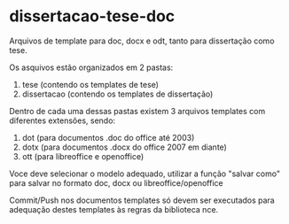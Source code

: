 dissertacao-tese-doc
====================

Arquivos de template para doc, docx e odt, tanto para dissertação como tese.

Os asquivos estão organizados em 2 pastas:

1. tese (contendo os templates de tese)
2. dissertacao (contendo os templates de dissertação)

Dentro de cada uma dessas pastas existem 3 arquivos templates com diferentes extensões, sendo:

1. dot (para documentos .doc do office até 2003)
2. dotx (para documentos .docx do office 2007 em diante)
3. ott (para libreoffice e openoffice)

Voce deve selecionar o modelo adequado, utilizar a função "salvar como" para salvar no formato doc, docx ou libreoffice/openoffice

Commit/Push nos documentos templates só devem ser executados para adequação destes templates às regras da biblioteca nce.
